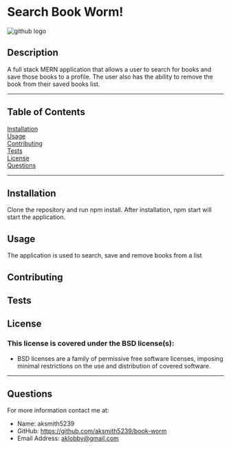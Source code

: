 # Search Book Worm!

![github logo](https://img.shields.io/badge/license-BSD-orange.svg)


## Description
A full stack MERN application that allows a user to search for books and save those books to a profile. The user also has the ability to remove the book from their saved books list. 
***
## Table of Contents
[Installation](#installation)<br>
[Usage](#usage)<br>
[Contributing](#contributing)<br>
[Tests](#tests)<br>
[License](#license)<br>
[Questions](#questions)<br>
***
## Installation
Clone the repository and run npm install. After installation, npm start will start the application.

## Usage
The application is used to search, save and remove books from a list

## Contributing


## Tests


## License
### This license is covered under the BSD license(s):
* BSD licenses are a family of permissive free software licenses, imposing minimal restrictions on the use and distribution of covered software.
***
## Questions
For more information contact me at:<br>
* Name: aksmith5239
* GitHub: https://github.com/aksmith5239/book-worm
* Email Address: aklobby@gmail.com
    